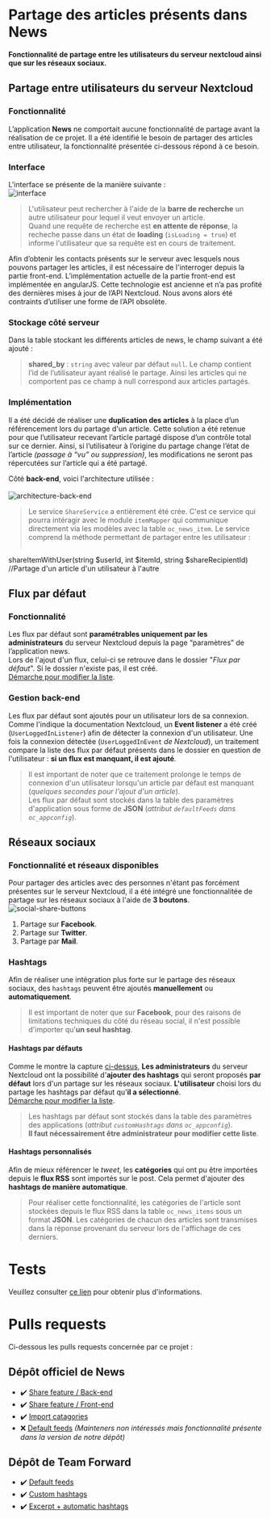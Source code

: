# Partage des articles présents dans News
**Fonctionnalité de partage entre les utilisateurs du serveur nextcloud ainsi que sur les réseaux sociaux.**
## Partage entre utilisateurs du serveur Nextcloud
### Fonctionnalité
L’application **News** ne comportait aucune fonctionnalité de partage avant la réalisation de ce projet. Il a été identifié le besoin de partager des articles entre utilisateur, la fonctionnalité présentée ci-dessous répond à ce besoin. 
### Interface
L'interface se présente de la manière suivante :<br>
![interface](/img/dropdown_nohashtags.png)
>L'utilisateur peut rechercher à l'aide de la **barre de recherche** un autre utilisateur pour lequel il veut envoyer un article.<br>Quand une requête de recherche est **en attente de réponse**, la recheche passe dans un état de **loading** (`isLoading = true`) et informe l'utilisateur que sa requête est en cours de traitement.  

Afin d’obtenir les contacts présents sur le serveur avec lesquels nous pouvons partager les articles, il est nécessaire de l'interroger depuis la partie front-end. 
L’implémentation actuelle de la partie front-end est implémentée en angularJS. Cette technologie est ancienne et n’a pas profité des dernières mises à jour de l’API Nextcloud. Nous avons alors été contraints d’utiliser une forme de l’API obsolète. 
### Stockage côté serveur
Dans la table stockant les différents articles de news, le champ suivant a été ajouté :
>**shared_by** : `string` avec valeur par défaut `null`. Le champ contient l’id de l’utilisateur ayant réalisé le partage. Ainsi les articles qui ne comportent pas ce champ à null correspond aux articles partagés.

### Implémentation
Il a été décidé de réaliser une **duplication des articles** à la place d’un référencement lors du partage d'un article. Cette solution a été retenue pour que l’utilisateur recevant l’article partagé dispose d’un contrôle total sur ce dernier. Ainsi, si l’utilisateur à l’origine du partage change l’état de l’article *(passage à “vu” ou suppression)*, les modifications ne seront pas répercutées sur l’article qui a été partagé. 

Côté **back-end**, voici l'architecture utilisée :<br><br>
![architecture-back-end](/img/architecture_back_end.png)<br>
>Le service `ShareService` a entièrement été crée. C'est ce service qui pourra intéragir avec le module `itemMapper` qui communique directement via les modèles avec la table `oc_news_item`. Le service comprend la méthode permettant de partager entre les utilisateur :
>```php
shareItemWithUser(string $userId, int $itemId, string $shareRecipientId) //Partage d'un article d'un utilisateur à l'autre

## Flux par défaut
### Fonctionnalité  
Les flux par défaut sont **paramétrables uniquement par les administrateurs** du serveur Nextcloud depuis la page “paramètres” de l’application news.<br>
Lors de l'ajout d'un flux, celui-ci se retrouve dans le dossier "*Flux par défaut*". Si le dossier n'existe pas, il est créé.<br>
[Démarche pour modifier la liste](/manual?id=ajout-de-flux). 
### Gestion back-end
Les flux par défaut sont ajoutés pour un utilisateur lors de sa connexion.<br>
Comme l'indique la documentation Nextcloud, un **Event listener** a été créé (`UserLoggedInListener`) afin de détecter la connexion d'un utilisateur. Une fois la connexion détectée (`UserLoggedInEvent` *de Nextcloud*), un traitement compare la liste des flux par défaut présents dans le dossier en question de l'utilisateur : **si un flux est manquant, il est ajouté**.  
>Il est important de noter que ce traitement prolonge le temps de connexion d'un utilisateur lorsqu'un article par défaut est manquant (*quelques secondes pour l'ajout d'un article*).<br>
Les flux par défaut sont stockés dans la table des paramètres d'application sous forme de **JSON** (*attribut `defaultFeeds` dans `oc_appconfig`*).


## Réseaux sociaux
### Fonctionnalité et réseaux disponibles 
Pour partager des articles avec des personnes n'étant pas forcément présentes sur le serveur Nextcloud, il a été intégré une fonctionnalitée de partage sur les réseaux sociaux à l'aide de **3 boutons**.<br>
[](#social-share)
![social-share-buttons](/img/social_share_buttons.png)
1. Partage sur **Facebook**.
1. Partage sur **Twitter**. 
1. Partage par **Mail**.

### Hashtags
Afin de réaliser une intégration plus forte sur le partage des réseaux sociaux, des `hashtags` peuvent être ajoutés **manuellement** ou **automatiquement**.  
>Il est important de noter que sur **Facebook**, pour des raisons de limitations techniques du côté du réseau social, il n'est possible d'importer qu'**un seul hashtag**.   
#### Hashtags par défauts 
Comme le montre la capture [ci-dessus](/?id=fonctionnalité-et-réseaux-disponibles), **Les administrateurs** du serveur Nextcloud ont la possibilité d'**ajouter des hashtags** qui seront proposés **par défaut** lors d'un partage sur les réseaux sociaux. **L'utilisateur** choisi lors du partage les hashtags par défaut qu'**il a sélectionné**.<br>
[Démarche pour modifier la liste](/manual?id=ajout-de-hashtags). 
>Les hashtags par défaut sont stockés dans la table des paramètres des applications (*attribut `customHashtags` dans `oc_appconfig`*).<br>
**Il faut nécessairement être administrateur pour modifier cette liste**.

#### Hashtags personnalisés
Afin de mieux référencer le *tweet*, les **catégories** qui ont pu être importées depuis le **flux RSS** sont importés sur le post. Cela permet d'ajouter des **hashtags de manière automatique**.<br>
>Pour réaliser cette fonctionnalité, les catégories de l'article sont stockées depuis le flux RSS dans la table `oc_news_items` sous un format **JSON**. Les catégories de chacun des articles sont transmises dans la réponse provenant du serveur lors de l'affichage de ces derniers. 
# Tests
Veuillez consulter [ce lien](/tests) pour obtenir plus d'informations. 
# Pulls requests
Ci-dessous les pulls requests concernée par ce projet :
## Dépôt officiel de News
- ✔️ [Share feature / Back-end](https://github.com/nextcloud/news/pull/1191)
- ✔️ [Share feature / Front-end](https://github.com/nextcloud/news/pull/1217)
- ✔️ [Import catagories](https://github.com/nextcloud/news/pull/1248)
- ❌ [Default feeds](https://github.com/nextcloud/news/pull/1255) *(Mainteners non intéressés mais fonctionnalité présente dans la version de notre dépôt)*
## Dépôt de Team Forward
- ✔️ [Default feeds](https://gitlab.unistra.fr/team-forward/news/-/merge_requests/1)
- ✔️ [Custom hashtags](https://gitlab.unistra.fr/team-forward/news/-/merge_requests/2)
- ✔️ [Excerpt + automatic hashtags](https://gitlab.unistra.fr/team-forward/news/-/merge_requests/3)
